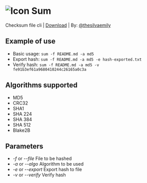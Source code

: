 # ![Icon](https://i.imgur.com/uM98gs9.png) Sum

Checksum file cli | [Download](https://github.com/thesilvaemily/sum/releases) | By: [@thesilvaemily](https://github.com/thesilvaemily)

## Example of use

* Basic usage: ``sum -f README.md -a md5``
* Export hash: ``sum -f README.md -a md5 -e hash-exported.txt``
* Verify hash: ``sum -f README.md -a md5 -v fe91b3ef61a9680410244c26165a0c3a``

## Algorithms supported

* MD5
* CRC32
* SHA1
* SHA 224
* SHA 384
* SHA 512
* Blake2B

## Parameters

* *-f* or *--file*      File to be hashed
* *-a* or *--algo*      Algorithm to be used
* *-e* or *--export*    Export hash to file
* *-v* or *--verify*    Verify hash
